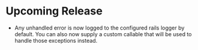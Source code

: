 # Upcoming Release

- Any unhandled error is now logged to the configured rails logger by default. You can also now supply a custom callable that will be used to handle those exceptions instead.
